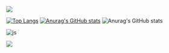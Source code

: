 <img src="https://capsule-render.vercel.app/api?type=waving&color=BDBDC8&height=150&section=header" />

[![Top Langs](https://github-readme-stats.vercel.app/api/top-langs/?username=bkpd62)](https://github.com/anuraghazra/github-readme-stats)
[![Anurag's GitHub stats](https://github-readme-stats.vercel.app/api?username=bkpd62)](https://github.com/anuraghazra/github-readme-stats)
![Anurag's GitHub stats](https://github-readme-stats.vercel.app/api?username=bkpd62&hide=contribs,prs&show_icons=true&theme=graywhite)

![js](https://img.shields.io/badge/C%2B%2B-00599C?style=for-the-badge&logo=c%2B%2B&logoColor=white)


<img src="https://capsule-render.vercel.app/api?type=waving&color=BDBDC8&height=150&section=footer" />
